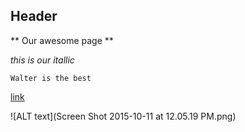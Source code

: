 ## Header 
** Our awesome page **

*this is our itallic*

``` Walter is the best ``` 

[link](https://help.github.com/articles/markdown-basics/) 


![ALT text](Screen Shot 2015-10-11 at 12.05.19 PM.png)



